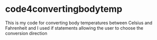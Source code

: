 # code4convertingbodytemp

This is my code for converting body temperatures between Celsius and Fahrenheit and I used if statements allowing the user to choose the conversion direction 
